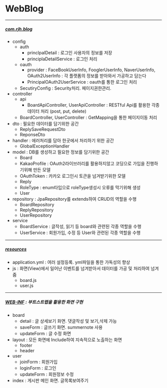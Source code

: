 # WebBlog
---
##### [com.rjh.blog](https://github.com/JINHYUCK-r/WebBlog/tree/master/src/main/java/com/rjh/blog)
 + config
   - auth
     + princlpalDetail : 로그인 사용자의 정보를 저장 
     + principlaDetailService : 로그인 처리 
   - oauth
     + provider : FaceBookUserInfo, FooglerUserInfo, NaverUserInfo, OAuth2UserInfo
      : 각 플랫폼의 정보를 받아와서 가공하고 담는다   
     + PrincipalOAuth2UserService : oauth를 통한 로그인 처리 
    - SecutiryConfig : Security처리. 페이지권한관리.
 + controller
   - api 
     + BoardApiController, UserApiController : RESTful Api를 활용한 각종 데이터 처리 (post, put, delete)
   - BoardController, UserController : GetMapping을 통한 페이지이동 처리 
 + dto : 필요한 데이터를 담기위한 공간 
   - ReplySaveRequestDto
   - ReponseDto
 + handler : 에러처리를 담아 한곳에서 처리하기 위한 공간 
   - GlobalExceptionHandler 
 + model : DB를 생성하고 필요한 정보를 담기위한 공간 
   - Board
   - KakaoProfile : OAuth2라이브러리를 활용하지않고 코딩으로 가입을 진행하기위해 만든 모델
   - OAuthToken : 카카오 로그인시 토큰을 넘겨받기위한 모델 
   - Reply
   - RoleType : enum타입으로 roleType생성시 오류를 막기위해 생성 
   - User
 + repository : JpaRepository를 extends하여 CRUD의 역할을 수행 
   - BoardRepository
   - ReplyRepository
   - UserRepository
 + service
   - BoardService : 글작성, 읽기 등 board와 관련된 각종 역할을 수행 
   - UserService : 회원가입, 수정 등 User와 관련된 각종 역할을 수행 
---
##### [resources](https://github.com/JINHYUCK-r/WebBlog/tree/master/src/main/resources)
+ application.yml : 여러 설정등록. yml파일을 통한 가독성의 향상 
+ js : 화면(View)에서 일어난 이벤트를 넘겨받아서 데이터를 가공 및 처리하여 넘겨줌
  - board.js   
  - user.js
---
##### [WEB-INF](https://github.com/JINHYUCK-r/WebBlog/tree/master/src/main/webapp/WEB-INF/views) : 부트스트랩을 활용한 화면 구현 
+ board
  - detail : 글 상세보기 화면. 댓글작성 및 보기,삭제 가능 
  - saveForm : 글쓰기 화면. summernote 사용 
  - updateForm : 글 수정 화면 
+ layout : 모든 화면에 Include하여 지속적으로 노출하는 화면 
  - footer
  - header
+ user
  - joinForm : 회원가입 
  - loginForm : 로그인
  - updateForm : 회원정보 수정
+ index : 게시판 메인 화면. 글목록보여주기 

